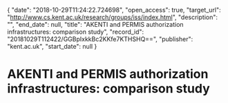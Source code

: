 {
  "date": "2018-10-29T11:24:22.724698", 
  "open_access": true, 
  "target_url": "http://www.cs.kent.ac.uk/research/groups/iss/index.html", 
  "description": "", 
  "end_date": null, 
  "title": "AKENTI and PERMIS authorization infrastructures: comparison study", 
  "record_id": "20181029T112422/GGBpIxkkBc2KKfe7KTHSHQ==", 
  "publisher": "kent.ac.uk", 
  "start_date": null
}

# AKENTI and PERMIS authorization infrastructures: comparison study

